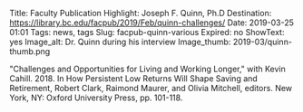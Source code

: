 Title: Faculty Publication Highlight: Joseph F. Quinn, Ph.D 
Destination: https://library.bc.edu/facpub/2019/Feb/quinn-challenges/
Date: 2019-03-25 01:01 
Tags: news, tags 
Slug: facpub-quinn-various
Expired: no
ShowText: yes
Image_alt: Dr. Quinn during his interview
Image_thumb: 2019-03/quinn-thumb.png

"Challenges and Opportunities for Living and Working Longer," with Kevin Cahill. 2018. In How Persistent Low Returns Will Shape Saving and Retirement, Robert Clark, Raimond Maurer, and Olivia Mitchell, editors. New York, NY: Oxford University Press, pp. 101-118.